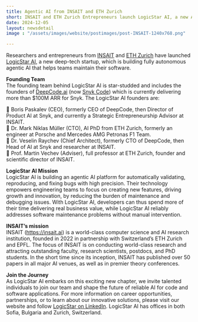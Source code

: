 ```yaml
---
title: Agentic AI from INSAIT and ETH Zurich
short: INSAIT and ETH Zurich Entrepreneurs launch LogicStar AI, a new Agentic AI startup
date: 2024-12-05
layout: newsdetail
image : "/assets/images/website/postimages/post-INSAIT-1240x768.png"

---
```


Researchers and entrepreneurs from <a href="https://insait.ai">INSAIT</a> and <a href="https://ethz.ch/en.html">ETH Zurich</a> have launched <a href="https://logicstar.ai/"> LogicStar AI</a>, a new deep-tech startup, which is building fully autonomous agentic AI that helps teams maintain their software. 

<b>Founding Team</b><br>
The founding team behind LogicStar AI is star-studded and includes the founders of <a href="http://DeepCode.ai">DeepCode.ai</a> (now <a href="https://snyk.io/product/snyk-code/"> Snyk Code</a>) which is currently delivering more than $100M ARR for Snyk. The LogicStar AI founders are: 

🌟 Boris Paskalev (CEO), formerly CEO of DeepCode, then Director of Product AI at Snyk, and currently a Strategic Entrepreneurship Advisor at INSAIT. <br>
🌟 Dr. Mark Niklas Müller (CTO), AI PhD from ETH Zurich, formerly an engineer at Porsche and Mercedes AMG Petronas F1 Team. <br>
🌟 Dr. Veselin Raychev (Chief Architect), formerly CTO of DeepCode, then Head of AI at Snyk and researcher at INSAIT.<br>
🌟 Prof. Martin Vechev (Adviser), full professor at ETH Zurich, founder and scientific director of INSAIT.<br>

<b>LogicStar AI Mission</b><br>
LogicStar AI is building an agentic AI platform for automatically validating, reproducing, and fixing bugs with high precision. Their technology empowers engineering teams to focus on creating new features, driving growth and innovation, by reducing the burden of maintenance and debugging issues. With LogicStar AI, developers can thus spend more of their time delivering real business value, while LogicStar AI reliably addresses software maintenance problems without manual intervention.

<b>INSAIT’s mission</b><br>
INSAIT (https://insait.ai) is a world-class computer science and AI research institution, founded in 2022 in partnership with Switzerland’s ETH Zurich and EPFL. The focus of INSAIT is on conducting world-class research and attracting outstanding faculty, research scientists, postdocs, and PhD students. In the short time since its inception, INSAIT has published over 50 papers in all major AI venues, as well as in premier theory conferences. 

<b>Join the Journey</b><br>
As LogicStar AI embarks on this exciting new chapter, we invite talented individuals to join our team and shape the future of reliable AI for code and software applications. For more information on career opportunities, partnerships, or to learn about our innovative solutions, please visit our website and follow <a href="https://www.linkedin.com/company/logicstar-ai/">LogicStar on LinkedIn</a>. LogicStar AI has offices in both Sofia, Bulgaria and Zurich, Switzerland.
